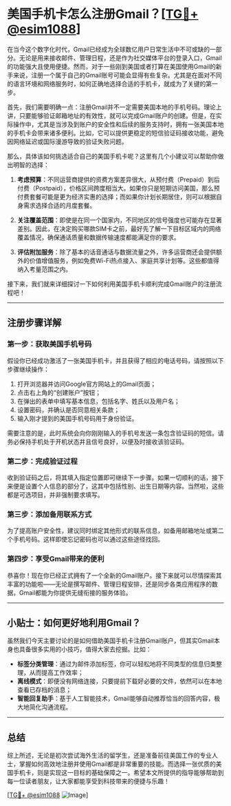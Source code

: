 # 美国手机卡怎么注册Gmail？[[TG💪+ @esim1088](https://t.me/s/esim1088)]

在当今这个数字化时代，Gmail已经成为全球数亿用户日常生活中不可或缺的一部分。无论是用来接收邮件、管理日程，还是作为社交媒体平台的登录入口，Gmail的功能强大且使用便捷。然而，对于一些刚到美国或者打算在美国使用Gmail的新手来说，注册一个属于自己的Gmail账号可能会显得有些复杂。尤其是在面对不同的语言环境和网络服务时，如何正确地选择合适的手机卡，就成为了关键的第一步。

首先，我们需要明确一点：注册Gmail并不一定需要美国本地的手机号码。理论上讲，只要能够验证邮箱地址的有效性，就可以完成Gmail账户的创建。但是，在实际操作中，尤其是当涉及到账户的安全性和后续的服务支持时，拥有一张美国本地的手机卡会带来诸多便利。比如，它可以提供更稳定的短信验证码接收功能，避免因网络延迟或国际漫游导致的验证失败问题。

那么，具体该如何挑选适合自己的美国手机卡呢？这里有几个小建议可以帮助你做出明智的选择：

1. **考虑预算**：不同运营商提供的资费方案差异很大，从预付费（Prepaid）到后付费（Postpaid），价格区间跨度相当大。如果你只是短期访问美国，那么预付费套餐可能是更为经济实惠的选择；而如果你计划长期居住，则可以根据自身需求选择合适的月度套餐。

2. **关注覆盖范围**：即使是在同一个国家内，不同地区的信号强度也可能存在显著差别。因此，在决定购买哪款SIM卡之前，最好先了解一下目标区域内的网络覆盖情况，确保通话质量和数据传输速度都能满足你的要求。

3. **评估附加服务**：除了基本的话音通话与数据流量之外，许多运营商还会提供额外的价值增值服务，例如免费Wi-Fi热点接入、家庭共享计划等。这些都值得纳入考量范围之内。

接下来，我们就来详细探讨一下如何利用美国手机卡顺利完成Gmail账户的注册流程吧！

---

## 注册步骤详解

### 第一步：获取美国手机号码

假设你已经成功激活了一张美国手机卡，并且获得了相应的电话号码，请按照以下步骤继续操作：

1. 打开浏览器并访问Google官方网站上的Gmail页面；
2. 点击右上角的“创建账户”按钮；
3. 在弹出的表单中填写基本信息，包括名字、姓氏以及用户名；
4. 设置密码，并确认是否同意相关条款；
5. 输入刚才提到的美国手机号码用于身份验证。

需要注意的是，此时系统会向你刚刚输入的手机号发送一条包含验证码的短信。请务必保持手机处于开机状态并且信号良好，以便及时接收该验证码。

### 第二步：完成验证过程

收到验证码之后，将其填入指定位置即可继续下一步骤。如果一切顺利的话，接下来便是设置个人信息的部分了，这其中包括性别、出生日期等内容。当然啦，这些都是可选项目，并非强制要求填写。

### 第三步：添加备用联系方式

为了提高账户安全性，建议同时绑定其他形式的联系信息，如备用邮箱地址或第二个手机号码。这样即使忘记密码也可以通过这些途径找回。

### 第四步：享受Gmail带来的便利

恭喜你！现在你已经正式拥有了一个全新的Gmail账户。接下来就可以尽情探索其丰富的功能啦——无论是撰写邮件、管理日程安排，还是同步各类应用程序的数据，Gmail都能为你提供无缝衔接的服务体验。

---

## 小贴士：如何更好地利用Gmail？

虽然我们今天主要讨论的是如何借助美国手机卡注册Gmail账户，但其实Gmail本身也具备很多实用的小技巧，值得大家去挖掘。比如：

- **标签分类管理**：通过为邮件添加标签，你可以轻松地将不同类型的信息归类整理，从而提高工作效率；
- **离线模式**：即便没有网络连接，只要提前下载好必要的文件，依然可以在本地查看已存档的消息；
- **智能回复助手**：基于人工智能技术，Gmail能够自动推荐恰当的回答内容，极大地简化沟通流程。

---

## 总结

综上所述，无论是初次尝试海外生活的留学生，还是准备前往美国工作的专业人士，掌握如何高效地注册并使用Gmail都是非常重要的技能。而选择一张优质的美国手机卡，则是实现这一目标的基础保障之一。希望本文所提供的指导能够帮助到每一位读者朋友，让大家都能享受到科技带来的便捷与乐趣！

[[TG💪+ @esim1088](https://t.me/s/esim1088) ![Image](https://i.postimg.cc/4NQfJmqS/Snipaste-2025-05-13-00-14-12.png)]